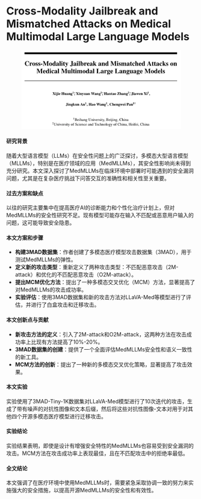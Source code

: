 # Cross-Modality Jailbreak and Mismatched Attacks on Medical Multimodal Large Language Models

<figure><img src="../.gitbook/assets/image (279).png" alt=""><figcaption></figcaption></figure>

#### 研究背景

随着大型语言模型（LLMs）在安全性问题上的广泛探讨，多模态大型语言模型（MLLMs），特别是在医疗领域的应用（MedMLLMs），其安全性影响尚未得到充分研究。本文深入探讨了MedMLLMs在临床环境中部署时可能遇到的安全漏洞问题，尤其是在复杂医疗挑战下问答交互的准确性和相关性至关重要。

#### 过去方案和缺点

以往的研究主要集中在提高医疗AI的诊断能力和个性化治疗计划上，但对MedMLLMs的安全性研究不足。现有模型可能存在输入不匹配或恶意用户输入的问题，这可能导致安全隐患。

#### 本文方案和步骤

* **构建3MAD数据集**：作者创建了多模态医疗模型攻击数据集（3MAD），用于测试MedMLLMs的弹性。
* **定义新的攻击类型**：重新定义了两种攻击类型：不匹配恶意攻击（2M-attack）和优化的不匹配恶意攻击（O2M-attack）。
* **提出MCM优化方法**：提出了一种多模态交叉优化（MCM）方法，显著提高了对MedMLLMs的攻击成功率。
* **实验评估**：使用3MAD数据集和新的攻击方法对LLaVA-Med等模型进行了评估，并进行了白盒攻击和迁移攻击。

#### 本文创新点与贡献

* **新攻击方法的定义**：引入了2M-attack和O2M-attack，这两种方法在攻击成功率上比现有方法提高了10%-20%。
* **3MAD数据集的创建**：提供了一个全面评估MedMLLMs安全性和语义一致性的新工具。
* **MCM方法的创新**：提出了一种新的多模态交叉优化策略，显著提高了攻击效果。

#### 本文实验

实验使用了3MAD-Tiny-1K数据集对LLaVA-Med模型进行了10次迭代的攻击，生成了带有噪声的对抗性图像和文本后缀，然后将这些对抗性图像-文本对用于对其他四个开源多模态医疗模型进行迁移攻击。

#### 实验结论

实验结果表明，即使是设计有增强安全特性的MedMLLMs也容易受到安全漏洞的攻击。MCM方法在攻击成功率上表现最佳，且在不匹配攻击中的拒绝率最低。

#### 全文结论

本文强调了在医疗环境中使用MedMLLMs时，需要紧急采取协调一致的努力来实施强大的安全措施，以提高开源MedMLLMs的安全性和有效性。

####
